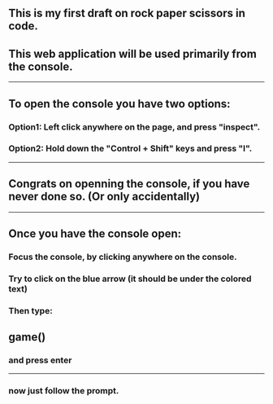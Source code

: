 ## This is my first draft on rock paper scissors in code.

## This web application will be used primarily from the console.

___




## To open the console you have two options:

### Option1: Left click anywhere on the page, and press "inspect".

### Option2: Hold down the "Control + Shift" keys and press "I".
___

## Congrats on openning the console, if you have never done so. (Or only accidentally)

___



## Once you have the console open:

### Focus the console, by clicking anywhere on the console.

### Try to click on the blue arrow (it should be under the colored text)

### Then type:

## game()

### and press enter

___

### now just follow the prompt.
